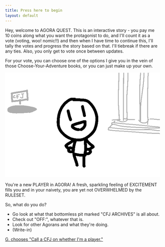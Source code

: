 ```yaml
---
title: Press here to begin
layout: default
---
```



Hey, welcome to AGORA QUEST. This is an interactive story - you pay me 10
coins along what you want the protagonist to do, and I'll count it as a
vote (voting, woo! nomic!!) and then when I have time to continue this,
I'll tally the votes and progress the story based on that. I'll tiebreak if
there are any ties. Also, you only get to vote once between updates.

For your vote, you can choose one of the options I give you in the vein of
those Choose-Your-Adventure books, or you can just make up your own.

![The player standing outside in Agora, with a hole and a building behind them.](../images/update0.png)

You're a new PLAYER in AGORA! A fresh, sparkling feeling of EXCITEMENT
fills you and in your naivety, you are yet not OVERWHELMED by the RULESET.

So, what do you do?

- Go look at what that bottomless pit marked "CFJ ARCHIVES" is all about.
- Check out "OFF:", whatever that is.
- Look for other Agorans and what they're doing.
- (Write-in)

[G. chooses "Call a CFJ on whether I'm a player."](update1.md)
